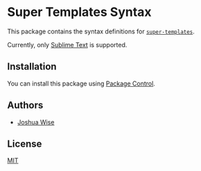# Super Templates Syntax

This package contains the syntax definitions for [`super-templates`](https://github.com/WiseLibs/super-templates).

Currently, only [Sublime Text](https://www.sublimetext.com/) is supported.

## Installation

You can install this package using [Package Control](https://packagecontrol.io/).

## Authors

* [Joshua Wise](https://github.com/JoshuaWise)

## License

[MIT](https://raw.githubusercontent.com/WiseLibs/super-templates/master/LICENSE)
